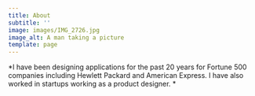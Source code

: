 ```yaml
---
title: About
subtitle: ''
image: images/IMG_2726.jpg
image_alt: A man taking a picture
template: page
---
```

*I have been designing applications for the past 20 years for Fortune 500 companies including Hewlett Packard and American Express. I have also worked in startups working as a product designer. *
